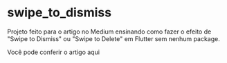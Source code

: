 # swipe_to_dismiss

Projeto feito para o artigo no Medium ensinando como fazer o efeito de "Swipe to Dismiss" ou "Swipe to Delete" em Flutter sem nenhum package.

Você pode conferir o artigo aqui

